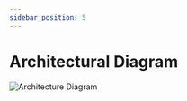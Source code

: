 ```yaml
---
sidebar_position: 5
---
```


<!-- architectural-diagram -->
# Architectural Diagram

![Architecture Diagram](https://raw.githubusercontent.com/yezyilomo/state-pool/master/docs/images/architecture_diagram.png)
